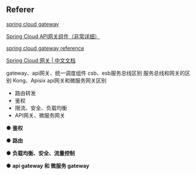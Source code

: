 ## Referer

[spring cloud gateway](https://spring.io/projects/spring-cloud-gateway)

[Spring Cloud API网关组件（非常详细）](http://c.biancheng.net/springcloud/gateway.html)

[spring cloud gateway reference](https://cloud.spring.io/spring-cloud-gateway/reference/html/)

[Spring Cloud 网关 | 中文文档](https://docs.gitcode.net/spring/guide/spring-cloud/spring-cloud-gateway.html)

gateway、api网关、统一调度组件
csb、esb服务总线区别
服务总线和网关的区别
Kong、Apisix 
api网关和微服务网关区别

- 路由转发
- 鉴权
- 限流、安全、负载均衡
- API网关、微服务网关

● **鉴权**

● **路由**

● **负载均衡、安全、流量控制**

● **api gateway 和 微服务 gateway**